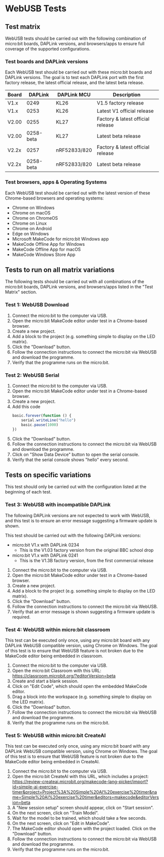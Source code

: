 # WebUSB Tests

## Test matrix

WebUSB tests should be carried out with the following combination of
micro:bit boards, DAPLink versions, and browsers/apps to ensure full coverage
of the supported configurations.

### Test boards and DAPLink versions

Each WebUSB test should be carried out with these micro:bit boards and
DAPLink versions.
The goal is to test each DAPLink port with the first factory release,
the latest official release, and the latest beta release.

| Board | DAPLink   | DAPLink MCU  | Description                       |
| ----- | --------- | ------------ | --------------------------------- |
| V1.x  | 0249      | KL26         | V1.5 factory release              |
| V1.x  | 0253      | KL26         | Latest V1 official release        |
| V2.00 | 0255      | KL27         | Factory & latest official release |
| V2.00 | 0258-beta | KL27         | Latest beta release               |
| V2.2x | 0257      | nRF52833/820 | Factory & latest official release |
| V2.2x | 0258-beta | nRF52833/820 | Latest beta release               |

### Test browsers, apps & Operating Systems

Each WebUSB test should be carried out with the latest version of these
Chrome-based browsers and operating systems:

- Chrome on Windows
- Chrome on macOS
- Chrome on ChromeOS
- Chrome on Linux
- Chrome on Android
- Edge on Windows
- Microsoft MakeCode for micro:bit Windows app
- MakeCode Offline App for Windows
- MakeCode Offline App for macOS
- MakeCode Windows Store App

## Tests to run on all matrix variations

The following tests should be carried out with all combinations of the
micro:bit boards, DAPLink versions, and browsers/apps listed in the
"Test Matrix" section.

### Test 1: WebUSB Download

1. Connect the micro:bit to the computer via USB.
2. Open the micro:bit MakeCode editor under test in a Chrome-based browser.
3. Create a new project.
4. Add a block to the project (e.g. something simple to display on the LED
   matrix).
5. Click the "Download" button.
6. Follow the connection instructions to connect the micro:bit via WebUSB and
   download the programme.
7. Verify that the programme runs on the micro:bit.

### Test 2: WebUSB Serial

1. Connect the micro:bit to the computer via USB.
2. Open the micro:bit MakeCode editor under test in a Chrome-based browser.
3. Create a new project.
4. Add this code
    ```javascript
    basic.forever(function () {
        serial.writeLine("hello")
        basic.pause(1000)
    })
    ```
5. Click the "Download" button.
6. Follow the connection instructions to connect the micro:bit via WebUSB and
   download the programme.
7. Click on "Show Data Device" button to open the serial console.
8. Verify that the serial console shows "hello" every second.

## Tests on specific variations

This test should only be carried out with the configuration listed at the
beginning of each test.

### Test 3: WebUSB with incompatible DAPLink

The following DAPLink versions are not expected to work with WebUSB, and
this test is to ensure an error message suggesting a firmware update is shown.

This test should be carried out with the following DAPLink versions:
- micro:bit V1.x with DAPLink 0234
    - This is the V1.03 factory version from the original BBC school drop
- micro:bit V1.x with DAPLink 0241
    - This is the V1.3B factory version, from the first commercial release

1. Connect the micro:bit to the computer via USB.
2. Open the micro:bit MakeCode editor under test in a Chrome-based browser.
3. Create a new project.
4. Add a block to the project (e.g. something simple to display on the LED
   matrix).
5. Click the "Download" button.
6. Follow the connection instructions to connect the micro:bit via WebUSB.
7. Verify that an error message is shown suggesting a firmware update is
   required.

### Test 4: WebUSB within micro:bit classroom

This test can be executed only once, using any micro:bit board with any
DAPLink WebUSB compatible version, using Chrome on Windows.
The goal of this test is to ensure that WebUSB feature is not broken due to
the MakeCode editor being embedded in classroom.

1. Connect the micro:bit to the computer via USB.
2. Open the micro:bit Classroom with this URL:
    https://classroom.microbit.org/?editorVersion=beta
3. Create and start a blank session.
4. Click on "Edit Code", which should open the embedded MakeCode editor.
5. Drag a block into the workspace (e.g. something simple to display on the LED
   matrix).
6. Click the "Download" button.
7. Follow the connection instructions to connect the micro:bit via WebUSB and
   download the programme.
8. Verify that the programme runs on the micro:bit.

### Test 5: WebUSB within micro:bit CreateAI

This test can be executed only once, using any micro:bit board with any
DAPLink WebUSB compatible version, using Chrome on Windows.
The goal of this test is to ensure that WebUSB feature is not broken due to
the MakeCode editor being embedded in CreateAI.

1. Connect the micro:bit to the computer via USB.
2. Open the micro:bit CreateAI with this URL, which includes a project:
     https://review-createai.microbit.org/makecode-lang-picker/import?id=simple-ai-exercise-timer&project=Project%3A%20Simple%20AI%20exercise%20timer&name=Simple%20AI%20exercise%20timer&editors=makecode&editorVersion=beta
3. A "New session setup" screen should appear, click on "Start session".
4. On the next screen, click on "Train Model".
5. Wait for the model to be trained, which should take a few seconds.
6. On the next screen, click on "Edit in MakeCode".
7. The MakeCode editor should open with the project loaded. Click on the
   "Download" button.
8. Follow the connection instructions to connect the micro:bit via WebUSB and
   download the programme.
9. Verify that the programme runs on the micro:bit.
